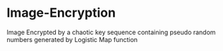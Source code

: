 # Image-Encryption
Image Encrypted by a chaotic key sequence containing pseudo random numbers generated by Logistic Map function
